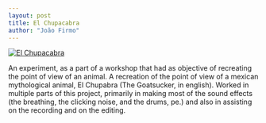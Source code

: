 ```yaml
---
layout: post
title: El Chupacabra
author: "João Firmo"
---
```

[![El Chupacabra](https://img.youtube.com/vi/LUSLqQsNvQ8/0.jpg)](https://www.youtube.com/watch?v=LUSLqQsNvQ8 "El Chupacabra")

An experiment, as a part of a workshop that had as objective of recreating the point of view of an animal. A recreation of the point of view of a mexican mythological animal, El Chupabra (The Goatsucker, in english). Worked in multiple parts of this project, primarily in making most of the sound effects (the breathing, the clicking noise, and the drums, pe.) and also in assisting on the recording and on the editing.


